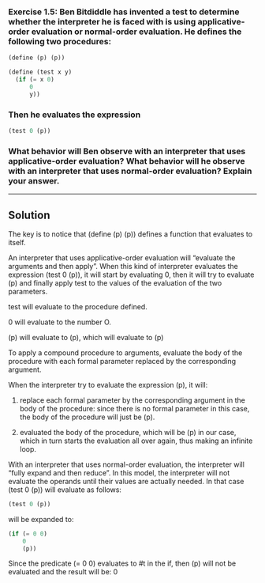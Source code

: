 ### **Exercise 1.5:** Ben Bitdiddle has invented a test to determine whether the interpreter he is faced with is using applicative-order evaluation or normal-order evaluation. He defines the following two procedures:
```scheme
(define (p) (p))

(define (test x y)
  (if (= x 0)
      0
      y))
```

### Then he evaluates the expression

```scheme
(test 0 (p))
```

### What behavior will Ben observe with an interpreter that uses applicative-order evaluation? What behavior will he observe with an interpreter that uses normal-order evaluation? Explain your answer.

___
## Solution
The key is to notice that (define (p) (p)) defines a function that evaluates to itself.

An interpreter that uses applicative-order evaluation will “evaluate the arguments and then apply”. When this kind of interpreter evaluates the expression (test 0 (p)), it will start by evaluating 0, then it will try to evaluate (p) and finally apply test to the values of the evaluation of the two parameters.

test will evaluate to the procedure defined.

0 will evaluate to the number O.

(p) will evaluate to (p), which will evaluate to (p)

To apply a compound procedure to arguments, evaluate the body of the procedure with each formal parameter replaced by the corresponding argument.

When the interpreter try to evaluate the expression (p), it will:

1. replace each formal parameter by the corresponding argument in the body of the procedure: since there is no formal parameter in this case, the body of the procedure will just be (p).
 
2. evaluated the body of the procedure, which will be (p) in our case, which in turn starts the evaluation all over again, thus making an infinite loop.

With an interpreter that uses normal-order evaluation, the interpreter will “fully expand and then reduce”. In this model, the interpreter will not evaluate the operands until their values are actually needed. In that case (test 0 (p)) will evaluate as follows:

```scheme
(test 0 (p))
```

will be expanded to:

```scheme
(if (= 0 0)
    0
    (p))
```

Since the predicate (= 0 0) evaluates to #t in the if, then (p) will not be evaluated and the result will be: 0
